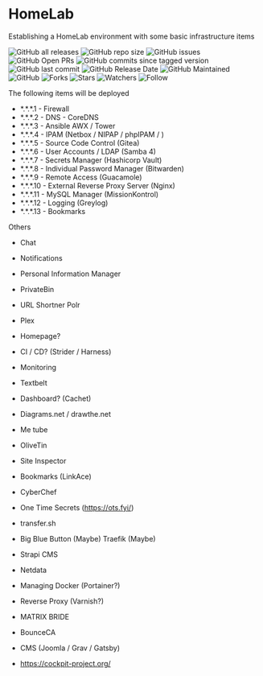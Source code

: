 # HomeLab
Establishing a HomeLab environment with some basic infrastructure items

![GitHub all releases](https://img.shields.io/github/downloads-pre/irontooch/HomeLab/total)
![GitHub repo size](https://img.shields.io/github/repo-size/IronTooch/HomeLab)
![GitHub issues](https://img.shields.io/github/issues-raw/Irontooch/HomeLab)
![GitHub Open PRs](https://badgen.net/github/open-prs/Irontooch/HomeLab)
![GitHub commits since tagged version](https://img.shields.io/github/commits-since/IronTooch/HomeLab/v0.1.0?label=commits)
![GitHub last commit](https://img.shields.io/github/last-commit/IronTooch/HomeLab)
![GitHub Release Date](https://img.shields.io/github/release-date-pre/Irontooch/HomeLab)
![GitHub Maintained](https://img.shields.io/maintenance/yes/2022)
![GitHub](https://img.shields.io/github/license/IronTooch/HomeLab)
![Forks](https://img.shields.io/github/forks/Irontooch/HomeLab.svg)
![Stars](https://img.shields.io/github/stars/Irontooch/HomeLab.svg)
![Watchers](https://img.shields.io/github/watchers/Irontooch/HomeLab.svg)
![Follow](https://img.shields.io/github/followers/IronTooch.svg?style=social&label=Follow&maxAge=2592000)


The following items will be deployed

- \*.\*.\*.1   - Firewall
- \*.\*.\*.2   - DNS - CoreDNS
- \*.\*.\*.3   - Ansible AWX / Tower
- \*.\*.\*.4   - IPAM (Netbox / NIPAP / phpIPAM / )
- \*.\*.\*.5   - Source Code Control (Gitea)
- \*.\*.\*.6   - User Accounts / LDAP (Samba 4)
- \*.\*.\*.7   - Secrets Manager (Hashicorp Vault)
- \*.\*.\*.8   - Individual Password Manager (Bitwarden)
- \*.\*.\*.9   - Remote Access (Guacamole)
- \*.\*.\*.10  - External Reverse Proxy Server (Nginx)
- \*.\*.\*.11  - MySQL Manager (MissionKontrol)
- \*.\*.\*.12  - Logging (Greylog)
- \*.\*.\*.13  - Bookmarks


Others
- Chat
- Notifications
- Personal Information Manager
- PrivateBin
- URL Shortner Polr
- Plex
- Homepage?
- CI / CD? (Strider / Harness)
- Monitoring
- Textbelt
- Dashboard? (Cachet)
- Diagrams.net  / drawthe.net
- Me tube
- OliveTin
- Site Inspector
- Bookmarks (LinkAce)
- CyberChef
- One Time Secrets (https://ots.fyi/)
- transfer.sh
- Big Blue Button (Maybe)
Traefik (Maybe)
- Strapi CMS
- Netdata
- Managing Docker (Portainer?)
- Reverse Proxy (Varnish?)
- MATRIX BRIDE
- BounceCA

- CMS (Joomla / Grav / Gatsby)


- https://cockpit-project.org/
